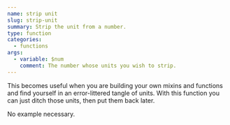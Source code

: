 ```yaml
---
name: strip unit
slug: strip-unit
summary: Strip the unit from a number.
type: function
categories:
  - functions
args:
  - variable: $num
    comment: The number whose units you wish to strip.
---
```


This becomes useful when you are building your own mixins and functions and find yourself in an error-littered tangle of units. With this function you can just ditch those units, then put them back later.

No example necessary.